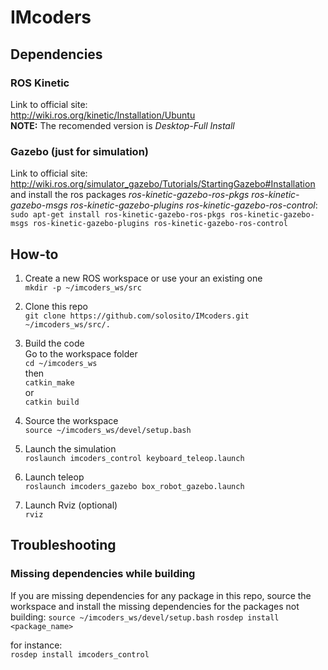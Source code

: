 # IMcoders

## Dependencies
### ROS Kinetic
Link to official site:  
http://wiki.ros.org/kinetic/Installation/Ubuntu  
**NOTE:** The recomended version is _Desktop-Full Install_

### Gazebo (just for simulation)
Link to official site:  
http://wiki.ros.org/simulator_gazebo/Tutorials/StartingGazebo#Installation  
and install the ros packages _ros-kinetic-gazebo-ros-pkgs ros-kinetic-gazebo-msgs ros-kinetic-gazebo-plugins ros-kinetic-gazebo-ros-control_:  
`sudo apt-get install ros-kinetic-gazebo-ros-pkgs ros-kinetic-gazebo-msgs ros-kinetic-gazebo-plugins ros-kinetic-gazebo-ros-control`

## How-to
1. Create a new ROS workspace or use your an existing one  
`mkdir -p ~/imcoders_ws/src`

1. Clone this repo  
`git clone https://github.com/solosito/IMcoders.git ~/imcoders_ws/src/.`

1. Build the code  
Go to the workspace folder  
`cd ~/imcoders_ws`  
then  
`catkin_make`  
or  
`catkin build`  

1. Source the workspace  
`source ~/imcoders_ws/devel/setup.bash`

1. Launch the simulation  
`roslaunch imcoders_control keyboard_teleop.launch`

1. Launch teleop  
`roslaunch imcoders_gazebo box_robot_gazebo.launch`

1. Launch Rviz (optional)  
`rviz`

## Troubleshooting
### Missing dependencies while building
If you are missing dependencies for any package in this repo, source the workspace and install the missing dependencies for the packages not building:
`source ~/imcoders_ws/devel/setup.bash`
`rosdep install <package_name>`  

for instance:  
`rosdep install imcoders_control`  
